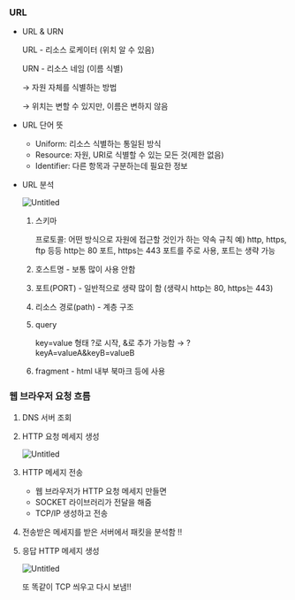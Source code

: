 ### URL

- URL & URN
    
    URL - 리소스 로케이터 (위치 알 수 있음)
    
    URN - 리소스 네임 (이름 식별)
    
    → 자원 자체를 식별하는 방법 
    
    → 위치는 변할 수 있지만, 이름은 변하지 않음
    
- URL 단어 뜻
    - Uniform: 리소스 식별하는 통일된 방식
    - Resource: 자원, URI로 식별할 수 있는 모든 것(제한 없음)
    - Identifier: 다른 항목과 구분하는데 필요한 정보
- URL 분석
    
    ![Untitled](https://prod-files-secure.s3.us-west-2.amazonaws.com/9ff247f1-462b-4ee2-bf5a-612082eb8f80/cd9ccd82-4377-4b29-b0f2-6383d5045357/Untitled.png)
    
    1. 스키마
        
        프로토콜: 어떤 방식으로 자원에 접근할 것인가 하는 약속 규칙
        예) http, https, ftp 등등
        http는 80 포트, https는 443 포트를 주로 사용, 포트는 생략 가능
        
    2. 호스트명 - 보통 많이 사용 안함 
    3. 포트(PORT) - 일반적으로 생략 많이 함 (생략시 http는 80, https는 443)
    4. 리소스 경로(path) - 계층 구조
    5. query 
        
        key=value 형태
        ?로 시작, &로 추가 가능함 → ?keyA=valueA&keyB=valueB
        
    6. fragment - html 내부 북마크 등에 사용

### 웹 브라우저 요청 흐름

1. DNS 서버 조회 
2. HTTP 요청 메세지 생성 
    
    ![Untitled](https://prod-files-secure.s3.us-west-2.amazonaws.com/9ff247f1-462b-4ee2-bf5a-612082eb8f80/25ebefc1-8d6f-424e-9a39-08642965764a/Untitled.png)
    
3. HTTP 메세지 전송 
    - 웹 브라우저가 HTTP 요청 메세지 만들면
    - SOCKET 라이브러리가 전달을 해줌
    - TCP/IP 생성하고 전송
4. 전송받은 메세지를 받은 서버에서 패킷을 분석함 !!
5. 응답 HTTP 메세지 생성
    
    ![Untitled](https://prod-files-secure.s3.us-west-2.amazonaws.com/9ff247f1-462b-4ee2-bf5a-612082eb8f80/e48c7264-a766-443a-879e-15ab611021c6/Untitled.png)
    
    또 똑같이 TCP 씌우고 다시 보냄!!